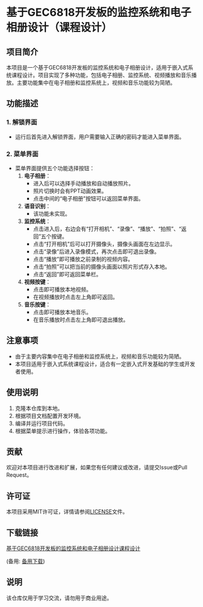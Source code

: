 # 基于GEC6818开发板的监控系统和电子相册设计（课程设计）

## 项目简介

本项目是一个基于GEC6818开发板的监控系统和电子相册设计，适用于嵌入式系统课程设计。项目实现了多种功能，包括电子相册、监控系统、视频播放和音乐播放。主要功能集中在电子相册和监控系统上，视频和音乐功能较为简陋。

## 功能描述

### 1. 解锁界面
- 运行后首先进入解锁界面，用户需要输入正确的密码才能进入菜单界面。

### 2. 菜单界面
- 菜单界面提供五个功能选择按钮：
  1. **电子相册**：
     - 进入后可以选择手动播放和自动播放照片。
     - 照片切换时会有PPT动画效果。
     - 点击中间的“电子相册”按钮可以返回菜单界面。
  2. **语音识别**：
     - 该功能未实现。
  3. **监控系统**：
     - 点击进入后，右边会有“打开相机”、“录像”、“播放”、“拍照”、“返回”五个按键。
     - 点击“打开相机”后可以打开摄像头，摄像头画面在左边显示。
     - 点击“录像”后进入录像模式，再次点击即可退出录像。
     - 点击“播放”即可播放之前录制的视频内容。
     - 点击“拍照”可以把当前的摄像头画面以照片形式存入本地。
     - 点击“返回”即可返回菜单栏。
  4. **视频按键**：
     - 点击即可播放本地视频。
     - 在视频播放时点击左上角即可返回。
  5. **音乐按键**：
     - 点击即可播放本地音乐。
     - 在音乐播放时点击左上角即可退出播放。

## 注意事项
- 由于主要内容集中在电子相册和监控系统上，视频和音乐功能较为简陋。
- 本项目适用于嵌入式系统课程设计，适合有一定嵌入式开发基础的学生或开发者使用。

## 使用说明
1. 克隆本仓库到本地。
2. 根据项目文档配置开发环境。
3. 编译并运行项目代码。
4. 根据菜单提示进行操作，体验各项功能。

## 贡献
欢迎对本项目进行改进和扩展，如果您有任何建议或改进，请提交Issue或Pull Request。

## 许可证
本项目采用MIT许可证，详情请参阅[LICENSE](LICENSE)文件。

## 下载链接
[基于GEC6818开发板的监控系统和电子相册设计课程设计](https://pan.quark.cn/s/02d3915c7721) 

(备用: [备用下载](https://pan.baidu.com/s/1JtlNKRg06dnWbWPJuhLSyQ?pwd=1234))

## 说明

该仓库仅用于学习交流，请勿用于商业用途。
